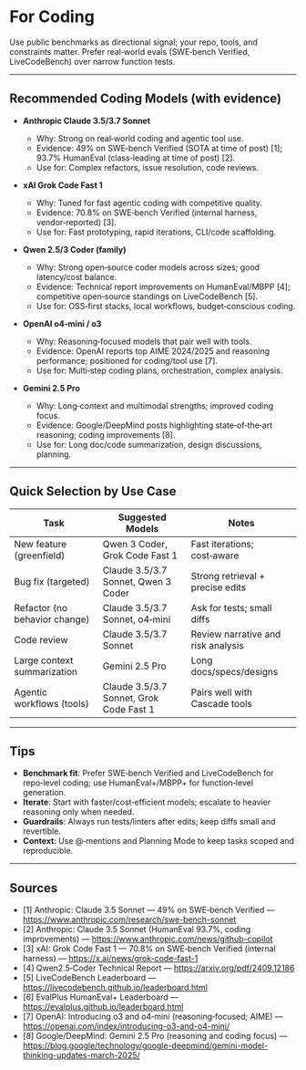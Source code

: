 # For Coding

Use public benchmarks as directional signal; your repo, tools, and constraints matter. Prefer real‑world evals (SWE‑bench Verified, LiveCodeBench) over narrow function tests.

---

## Recommended Coding Models (with evidence)

- **Anthropic Claude 3.5/3.7 Sonnet**
  - Why: Strong on real‑world coding and agentic tool use.
  - Evidence: 49% on SWE‑bench Verified (SOTA at time of post) [1]; 93.7% HumanEval (class‑leading at time of post) [2].
  - Use for: Complex refactors, issue resolution, code reviews.

- **xAI Grok Code Fast 1**
  - Why: Tuned for fast agentic coding with competitive quality.
  - Evidence: 70.8% on SWE‑bench Verified (internal harness, vendor‑reported) [3].
  - Use for: Fast prototyping, rapid iterations, CLI/code scaffolding.

- **Qwen 2.5/3 Coder (family)**
  - Why: Strong open‑source coder models across sizes; good latency/cost balance.
  - Evidence: Technical report improvements on HumanEval/MBPP [4]; competitive open‑source standings on LiveCodeBench [5].
  - Use for: OSS‑first stacks, local workflows, budget‑conscious coding.

- **OpenAI o4‑mini / o3**
  - Why: Reasoning‑focused models that pair well with tools.
  - Evidence: OpenAI reports top AIME 2024/2025 and reasoning performance; positioned for coding/tool use [7].
  - Use for: Multi‑step coding plans, orchestration, complex analysis.

- **Gemini 2.5 Pro**
  - Why: Long‑context and multimodal strengths; improved coding focus.
  - Evidence: Google/DeepMind posts highlighting state‑of‑the‑art reasoning; coding improvements [8].
  - Use for: Long doc/code summarization, design discussions, planning.

---

## Quick Selection by Use Case

| Task | Suggested Models | Notes |
|------|-------------------|-------|
| New feature (greenfield) | Qwen 3 Coder, Grok Code Fast 1 | Fast iterations; cost‑aware |
| Bug fix (targeted) | Claude 3.5/3.7 Sonnet, Qwen 3 Coder | Strong retrieval + precise edits |
| Refactor (no behavior change) | Claude 3.5/3.7 Sonnet, o4‑mini | Ask for tests; small diffs |
| Code review | Claude 3.5/3.7 Sonnet | Review narrative and risk analysis |
| Large context summarization | Gemini 2.5 Pro | Long docs/specs/designs |
| Agentic workflows (tools) | Claude 3.5/3.7 Sonnet, Grok Code Fast 1 | Pairs well with Cascade tools |

---

## Tips

- **Benchmark fit**: Prefer SWE‑bench Verified and LiveCodeBench for repo‑level coding; use HumanEval+/MBPP+ for function‑level generation.
- **Iterate**: Start with faster/cost‑efficient models; escalate to heavier reasoning only when needed.
- **Guardrails**: Always run tests/linters after edits; keep diffs small and revertible.
- **Context**: Use @‑mentions and Planning Mode to keep tasks scoped and reproducible.

---

## Sources
- [1] Anthropic: Claude 3.5 Sonnet — 49% on SWE‑bench Verified — https://www.anthropic.com/research/swe-bench-sonnet
- [2] Anthropic: Claude 3.5 Sonnet (HumanEval 93.7%, coding improvements) — https://www.anthropic.com/news/github-copilot
- [3] xAI: Grok Code Fast 1 — 70.8% on SWE‑bench Verified (internal harness) — https://x.ai/news/grok-code-fast-1
- [4] Qwen2.5‑Coder Technical Report — https://arxiv.org/pdf/2409.12186
- [5] LiveCodeBench Leaderboard — https://livecodebench.github.io/leaderboard.html
- [6] EvalPlus HumanEval+ Leaderboard — https://evalplus.github.io/leaderboard.html
- [7] OpenAI: Introducing o3 and o4‑mini (reasoning‑focused; AIME) — https://openai.com/index/introducing-o3-and-o4-mini/
- [8] Google/DeepMind: Gemini 2.5 Pro (reasoning and coding focus) — https://blog.google/technology/google-deepmind/gemini-model-thinking-updates-march-2025/
